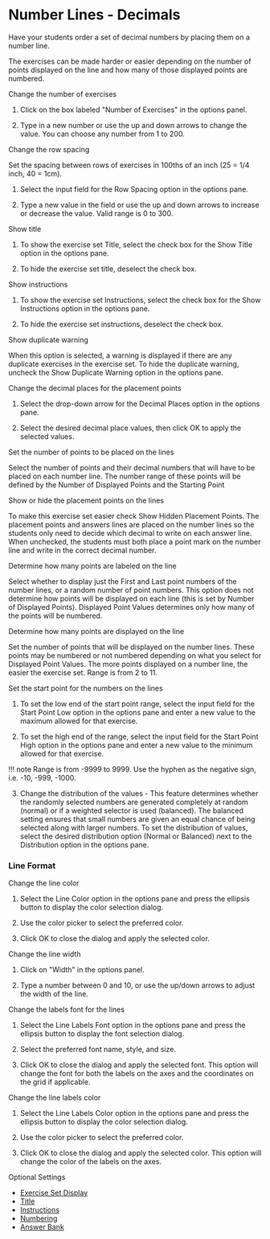 # Number Lines - Decimals

Have your students order a set of decimal numbers by placing them on a number line.

The exercises can be made harder or easier depending on the number of points displayed on the line and how many of those displayed points are numbered.

Change the number of exercises

1. Click on the box labeled "Number of Exercises" in the options panel.

2. Type in a new number or use the up and down arrows to change the value. You can choose any number from 1 to 200.

Change the row spacing

Set the spacing between rows of exercises in 100ths of an inch (25 = 1/4 inch, 40 = 1cm).

1. Select the input field for the Row Spacing option in the options pane.

2. Type a new value in the field or use the up and down arrows to increase or decrease the value. Valid range is 0 to 300.

Show title

1. To show the exercise set Title, select the check box for the Show Title option in the options pane.

2. To hide the exercise set title, deselect the check box.

Show instructions

1. To show the exercise set Instructions, select the check box for the Show Instructions option in the options pane.

2. To hide the exercise set instructions, deselect the check box.

Show duplicate warning

When this option is selected, a warning is displayed if there are any duplicate exercises in the exercise set. To hide the duplicate warning, uncheck the Show Duplicate Warning option in the options pane.

Change the decimal places for the placement points

1. Select the drop-down arrow for the Decimal Places option in the options pane.

2. Select the desired decimal place values, then click OK to apply the selected values.

Set the number of points to be placed on the lines

Select the number of points and their decimal numbers that will have to be placed on each number line. The number range of these points will be defined by the Number of Displayed Points and the Starting Point

Show or hide the placement points on the lines

To make this exercise set easier check Show Hidden Placement Points. The placement points and answers lines are placed on the number lines so the students only need to decide which decimal to write on each answer line. When unchecked, the students must both place a point mark on the number line and write in the correct decimal number.

Determine how many points are labeled on the line

Select whether to display just the First and Last point numbers of the number lines, or a random number of point numbers. This option does not determine how points will be displayed on each line (this is set by Number of Displayed Points). Displayed Point Values determines only how many of the points will be numbered.

Determine how many points are displayed on the line

Set the number of points that will be displayed on the number lines. These points may be numbered or not numbered depending on what you select for Displayed Point Values. The more points displayed on a number line, the easier the exercise set. Range is from 2 to 11.

Set the start point for the numbers on the lines

1. To set the low end of the start point range, select the input field for the Start Point Low option in the options pane and enter a new value to the maximum allowed for that exercise.

2. To set the high end of the range, select the input field for the Start Point High option in the options pane and enter a new value to the minimum allowed for that exercise.

!!! note
    Range is from -9999 to 9999. Use the hyphen as the negative sign, i.e. -10, -999, -1000.

3. Change the distribution of the values - This feature determines whether the randomly selected numbers are generated completely at random (normal) or if a weighted selector is used (balanced). The balanced setting ensures that small numbers are given an equal chance of being selected along with larger numbers. To set the distribution of values, select the desired distribution option (Normal or Balanced) next to the Distribution option in the options pane.
### Line Format
Change the line color

1. Select the Line Color option in the options pane and press the ellipsis button to display the color selection dialog.

2. Use the color picker to select the preferred color.

3. Click OK to close the dialog and apply the selected color.

Change the line width

1. Click on "Width" in the options panel.

2. Type a number between 0 and 10, or use the up/down arrows to adjust the width of the line.

Change the labels font for the lines

1. Select the Line Labels Font option in the options pane and press the ellipsis button to display the font selection dialog.

2. Select the preferred font name, style, and size.

3. Click OK to close the dialog and apply the selected font. This option will change the font for both the labels on the axes and the coordinates on the grid if applicable.

Change the line labels color

1. Select the Line Labels Color option in the options pane and press the ellipsis button to display the color selection dialog.

2. Use the color picker to select the preferred color.

3. Click OK to close the dialog and apply the selected color. This option will change the color of the labels on the axes.

Optional Settings

- [Exercise Set Display](../../options/exercise-set-display-options.md)
- [Title](../../options/title-display-options.md)
- [Instructions](../../options/instructions-display-options.md)
- [Numbering](../../options/numbering-display-options.md)
- [Answer Bank](../../options/answer-bank-display-options.md)